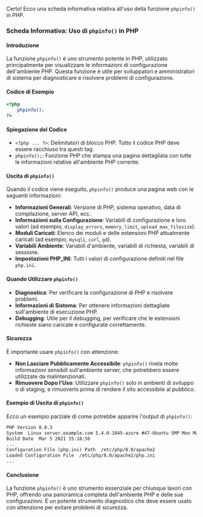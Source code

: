 Certo! Ecco una scheda informativa relativa all'uso della funzione `phpinfo()` in PHP.
### Scheda Informativa: Uso di `phpinfo()` in PHP
#### Introduzione
La funzione `phpinfo()` è uno strumento potente in PHP, utilizzato principalmente per visualizzare le informazioni di configurazione dell'ambiente PHP. Questa funzione è utile per sviluppatori e amministratori di sistema per diagnosticare e risolvere problemi di configurazione.
#### Codice di Esempio
```php
<?php 
    phpinfo();
?>
```
#### Spiegazione del Codice
- `<?php ... ?>`: Delimitatori di blocco PHP. Tutto il codice PHP deve essere racchiuso tra questi tag.
- `phpinfo();`: Funzione PHP che stampa una pagina dettagliata con tutte le informazioni relative all'ambiente PHP corrente.
#### Uscita di `phpinfo()`
Quando il codice viene eseguito, `phpinfo()` produce una pagina web con le seguenti informazioni:
- **Informazioni Generali**: Versione di PHP, sistema operativo, data di compilazione, server API, ecc.
- **Informazioni sulla Configurazione**: Variabili di configurazione e loro valori (ad esempio, `display_errors`, `memory_limit`, `upload_max_filesize`).
- **Moduli Caricati**: Elenco dei moduli e delle estensioni PHP attualmente caricati (ad esempio, `mysqli`, `curl`, `gd`).
- **Variabili Ambiente**: Variabili d'ambiente, variabili di richiesta, variabili di sessione.
- **Impostazioni PHP_INI**: Tutti i valori di configurazione definiti nel file `php.ini`.
#### Quando Utilizzare `phpinfo()`
- **Diagnostica**: Per verificare la configurazione di PHP e risolvere problemi.
- **Informazioni di Sistema**: Per ottenere informazioni dettagliate sull'ambiente di esecuzione PHP.
- **Debugging**: Utile per il debugging, per verificare che le estensioni richieste siano caricate e configurate correttamente.
#### Sicurezza
È importante usare `phpinfo()` con attenzione:
- **Non Lasciare Pubblicamente Accessibile**: `phpinfo()` rivela molte informazioni sensibili sull'ambiente server, che potrebbero essere utilizzate da malintenzionati.
- **Rimuovere Dopo l'Uso**: Utilizzare `phpinfo()` solo in ambienti di sviluppo o di staging, e rimuoverlo prima di rendere il sito accessibile al pubblico.
#### Esempio di Uscita di `phpinfo()`
Ecco un esempio parziale di come potrebbe apparire l'output di `phpinfo()`:
```html
PHP Version 8.0.3
System  Linux server.example.com 5.4.0-1045-azure #47-Ubuntu SMP Mon Mar 22 16:48:34 UTC 2021 x86_64
Build Date  Mar 5 2021 15:18:56
...
Configuration File (php.ini) Path  /etc/php/8.0/apache2
Loaded Configuration File  /etc/php/8.0/apache2/php.ini
...
```
#### Conclusione
La funzione `phpinfo()` è uno strumento essenziale per chiunque lavori con PHP, offrendo una panoramica completa dell'ambiente PHP e delle sue configurazioni. È un potente strumento diagnostico che deve essere usato con attenzione per evitare problemi di sicurezza.
